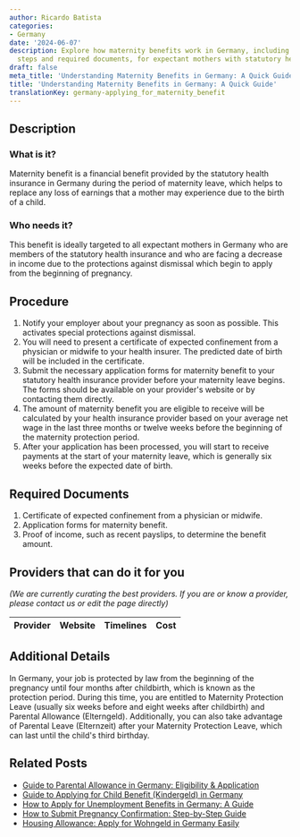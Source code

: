 ```yaml
---
author: Ricardo Batista
categories:
- Germany
date: '2024-06-07'
description: Explore how maternity benefits work in Germany, including application
  steps and required documents, for expectant mothers with statutory health insurance.
draft: false
meta_title: 'Understanding Maternity Benefits in Germany: A Quick Guide'
title: 'Understanding Maternity Benefits in Germany: A Quick Guide'
translationKey: germany-applying_for_maternity_benefit
---
```


## Description
### What is it?
Maternity benefit is a financial benefit provided by the statutory health insurance in Germany during the period of maternity leave, which helps to replace any loss of earnings that a mother may experience due to the birth of a child.

### Who needs it?
This benefit is ideally targeted to all expectant mothers in Germany who are members of the statutory health insurance and who are facing a decrease in income due to the protections against dismissal which begin to apply from the beginning of pregnancy.

## Procedure
1. Notify your employer about your pregnancy as soon as possible. This activates special protections against dismissal.
2. You will need to present a certificate of expected confinement from a physician or midwife to your health insurer. The predicted date of birth will be included in the certificate.
3. Submit the necessary application forms for maternity benefit to your statutory health insurance provider before your maternity leave begins. The forms should be available on your provider's website or by contacting them directly.
4. The amount of maternity benefit you are eligible to receive will be calculated by your health insurance provider based on your average net wage in the last three months or twelve weeks before the beginning of the maternity protection period.
5. After your application has been processed, you will start to receive payments at the start of your maternity leave, which is generally six weeks before the expected date of birth.

## Required Documents
1. Certificate of expected confinement from a physician or midwife.
2. Application forms for maternity benefit.
3. Proof of income, such as recent payslips, to determine the benefit amount.

## Providers that can do it for you
_(We are currently curating the best providers. If you are or know a provider, please contact us or edit the page directly)_

| Provider        |     Website     |     Timelines    |       Cost      |
| :-------------: | :-------------: |  :-------------: | :-------------: |

## Additional Details
In Germany, your job is protected by law from the beginning of the pregnancy until four months after childbirth, which is known as the protection period. During this time, you are entitled to Maternity Protection Leave (usually six weeks before and eight weeks after childbirth) and Parental Allowance (Elterngeld). Additionally, you can also take advantage of Parental Leave (Elternzeit) after your Maternity Protection Leave, which can last until the child's third birthday.
## Related Posts

- [Guide to Parental Allowance in Germany: Eligibility & Application](https://tramitit.com/guides/germany/applying_for_parental_allowance/)
- [Guide to Applying for Child Benefit (Kindergeld) in Germany](https://tramitit.com/guides/germany/applying_for_child_benefit/)
- [How to Apply for Unemployment Benefits in Germany: A Guide](https://tramitit.com/guides/germany/applying_for_unemployment_benefit/)
- [How to Submit Pregnancy Confirmation: Step-by-Step Guide](https://tramitit.com/guides/germany/submitting_pregnancy_confirmation/)
- [Housing Allowance: Apply for Wohngeld in Germany Easily](https://tramitit.com/guides/germany/applying_for_housing_allowance/)